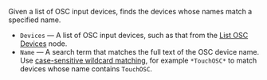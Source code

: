 Given a list of OSC input devices, finds the devices whose names match a specified name.

   - `Devices` — A list of OSC input devices, such as that from the [List OSC Devices](vuo-node://vuo.osc.listDevices) node.
   - `Name` — A search term that matches the full text of the OSC device name.  Use [case-sensitive wildcard matching](vuo-nodeset://vuo.text), for example `*TouchOSC*` to match devices whose name contains `TouchOSC`.
